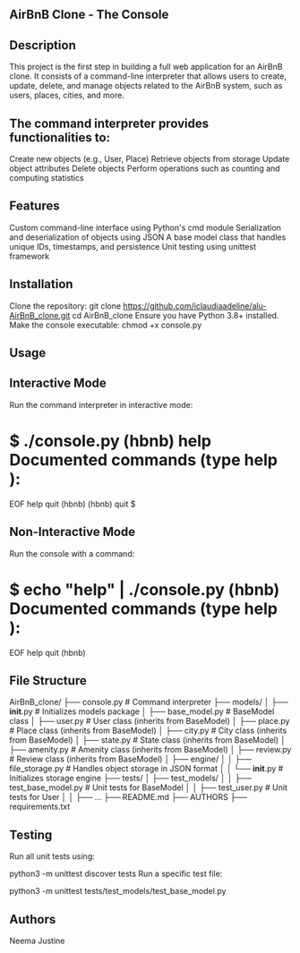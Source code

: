 ## AirBnB Clone - The Console

## Description
This project is the first step in building a full web application for an AirBnB clone. It consists of a command-line interpreter that allows users to create, update, delete, and manage objects related to the AirBnB system, such as users, places, cities, and more.

## The command interpreter provides functionalities to:

Create new objects (e.g., User, Place)
Retrieve objects from storage
Update object attributes
Delete objects
Perform operations such as counting and computing statistics

## Features
Custom command-line interface using Python's cmd module
Serialization and deserialization of objects using JSON
A base model class that handles unique IDs, timestamps, and persistence
Unit testing using unittest framework

## Installation
Clone the repository:
git clone https://github.com/iclaudiaadeline/alu-AirBnB_clone.git
cd AirBnB_clone
Ensure you have Python 3.8+ installed.
Make the console executable:
chmod +x console.py

## Usage
## Interactive Mode
Run the command interpreter in interactive mode:

$ ./console.py
(hbnb) help
Documented commands (type help <topic>):
========================================
EOF  help  quit
(hbnb)
(hbnb) quit
$

## Non-Interactive Mode
Run the console with a command:

$ echo "help" | ./console.py
(hbnb)
Documented commands (type help <topic>):
========================================
EOF  help  quit
(hbnb)

## File Structure
AirBnB_clone/
├── console.py          # Command interpreter
├── models/
│   ├── __init__.py     # Initializes models package
│   ├── base_model.py   # BaseModel class
│   ├── user.py         # User class (inherits from BaseModel)
│   ├── place.py        # Place class (inherits from BaseModel)
│   ├── city.py         # City class (inherits from BaseModel)
│   ├── state.py        # State class (inherits from BaseModel)
│   ├── amenity.py      # Amenity class (inherits from BaseModel)
│   ├── review.py       # Review class (inherits from BaseModel)
│   ├── engine/
│   │   ├── file_storage.py  # Handles object storage in JSON format
│   │   └── __init__.py      # Initializes storage engine
├── tests/
│   ├── test_models/
│   │   ├── test_base_model.py  # Unit tests for BaseModel
│   │   ├── test_user.py        # Unit tests for User
│   │   ├── ...
├── README.md
├── AUTHORS
├── requirements.txt

## Testing
Run all unit tests using:

python3 -m unittest discover tests
Run a specific test file:

python3 -m unittest tests/test_models/test_base_model.py

## Authors
Neema Justine